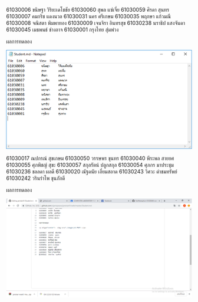 ﻿61030006	ขนิษฐา​	วิริยะเดโชชัย
61030060​	สุพล	แซ่เจี่ย
61030059	ศิรดา	สุนทร
61030007	คมกริช	แดงนวล
61030031	นคร	ศรีเกษม
61030035	พฤกษา	แก้วมณี
61030008	จณิสตา	พิมพาทอง
61030009	เจนจิรา	อินทรสุข
61030238	นราธิป	แสงจันดา 
61030045	เมธพนธ์	ช่างอาจ 
61030001	กรุงไทย	สุ่มพ่วง

ผลการทดลอง

<p align="center">  <img src="./images/a1.PNG"> </p>

61030017	ณปกรณ์	สุขเกษม 
61030050	วรรษพร	ขุนทร 
61030040	พีระพล	สายยศ 
61030055	ศุภพิชญ์ สุขะ 
61030057	สกุลรัตน์	ปลูกสกุล 
61030054	ศุภกร	มาประชุม 
61030236	ชลลดา	ผลดี 
61030020	ณัฐดนัย	เอี่ยมสอาด 
61030243	วิศวะ	ดำชมทรัพย์ 
61030242	วรินรำไพ	ขุนภักดี

ผลการทดลอง

<p align="center">  <img src="./images/a2.PNG"> </p>

